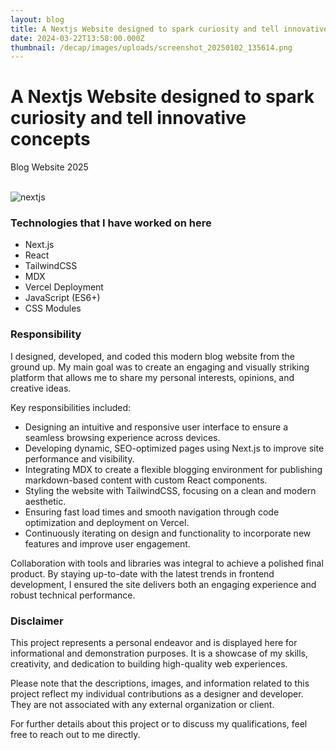 ```yaml
---
layout: blog
title: A Nextjs Website designed to spark curiosity and tell innovative concepts
date: 2024-03-22T13:58:00.000Z
thumbnail: /decap/images/uploads/screenshot_20250102_135614.png
---
```

# A Nextjs Website designed to spark curiosity and tell innovative concepts

<i class="bx bxs-purchase-tag"></i> Blog Website <i class="bx bxs-time"></i> 2025<br>
<br>

![nextjs](/decap/images/uploads/screenshot_20250102_135614.png)

### Technologies that I have worked on here

- Next.js
- React
- TailwindCSS
- MDX
- Vercel Deployment
- JavaScript (ES6+)
- CSS Modules

### Responsibility

I designed, developed, and coded this modern blog website from the ground up. My main goal was to create an engaging and visually striking platform that allows me to share my personal interests, opinions, and creative ideas.

Key responsibilities included:

- Designing an intuitive and responsive user interface to ensure a seamless browsing experience across devices.
- Developing dynamic, SEO-optimized pages using Next.js to improve site performance and visibility.
- Integrating MDX to create a flexible blogging environment for publishing markdown-based content with custom React components.
- Styling the website with TailwindCSS, focusing on a clean and modern aesthetic.
- Ensuring fast load times and smooth navigation through code optimization and deployment on Vercel.
- Continuously iterating on design and functionality to incorporate new features and improve user engagement.

Collaboration with tools and libraries was integral to achieve a polished final product. By staying up-to-date with the latest trends in frontend development, I ensured the site delivers both an engaging experience and robust technical performance.

### Disclaimer

This project represents a personal endeavor and is displayed here for informational and demonstration purposes. It is a showcase of my skills, creativity, and dedication to building high-quality web experiences.

Please note that the descriptions, images, and information related to this project reflect my individual contributions as a designer and developer. They are not associated with any external organization or client.

For further details about this project or to discuss my qualifications, feel free to reach out to me directly.

